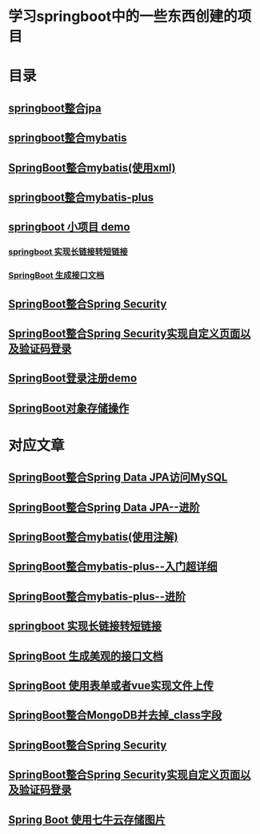 # 学习springboot中的一些东西创建的项目

# 目录
## [springboot整合jpa](jpa)
## [springboot整合mybatis](mybatis)
## [SpringBoot整合mybatis(使用xml)](mybatis_xml)
## [springboot整合mybatis-plus](mybatis_plus)
## [springboot 小项目 demo](other)
### [springboot 实现长链接转短链接](other/src/main/java/com/king/other/short_link)
### [SpringBoot 生成接口文档](other/src/main/java/com/king/other/short_link)
## [SpringBoot整合Spring Security](security)
## [SpringBoot整合Spring Security实现自定义页面以及验证码登录](security_customize)
## [SpringBoot登录注册demo](security_customize)
## [SpringBoot对象存储操作](oss)
# 对应文章
## [SpringBoot整合Spring Data JPA访问MySQL](https://blog.csdn.net/qq_44737094/article/details/119351179)
## [SpringBoot整合Spring Data JPA--进阶](https://blog.csdn.net/qq_44737094/article/details/120251959)
## [SpringBoot整合mybatis(使用注解)](https://blog.csdn.net/qq_44737094/article/details/119063750)
## [SpringBoot整合mybatis-plus--入门超详细](https://blog.csdn.net/qq_44737094/article/details/119922979)
## [SpringBoot整合mybatis-plus--进阶](https://blog.csdn.net/qq_44737094/article/details/120004420)
## [springboot 实现长链接转短链接](https://blog.csdn.net/qq_44737094/article/details/120385258)
## [SpringBoot 生成美观的接口文档](https://blog.csdn.net/qq_44737094/article/details/120693603)
## [SpringBoot 使用表单或者vue实现文件上传](https://blog.csdn.net/qq_44737094/article/details/122792932)
## [SpringBoot整合MongoDB并去掉_class字段](https://blog.csdn.net/qq_44737094/article/details/122903542)
## [SpringBoot整合Spring Security](https://blog.csdn.net/qq_44737094/article/details/123173853)
## [SpringBoot整合Spring Security实现自定义页面以及验证码登录](https://blog.csdn.net/qq_44737094/article/details/123462481)
## [Spring Boot 使用七牛云存储图片](https://blog.csdn.net/qq_44737094/article/details/124525952)